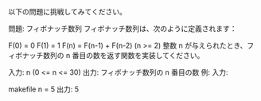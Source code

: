 以下の問題に挑戦してみてください。

問題: フィボナッチ数列
フィボナッチ数列は、次のように定義されます：

F(0) = 0
F(1) = 1
F(n) = F(n-1) + F(n-2) (n >= 2)
整数 n が与えられたとき、フィボナッチ数列の n 番目の数を返す関数を実装してください。

入力:
n (0 <= n <= 30)
出力:
フィボナッチ数列の n 番目の数
例:
入力:

makefile
n = 5
出力:
5
